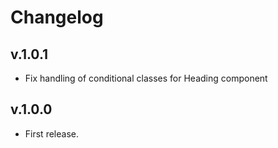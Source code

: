 # Changelog

## v.1.0.1
* Fix handling of conditional classes for Heading component

## v.1.0.0
* First release.
